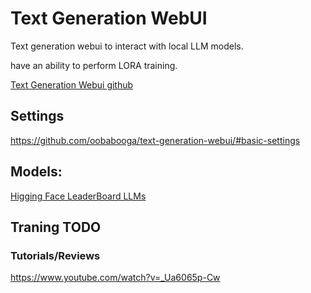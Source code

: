 # Text Generation WebUI

Text generation webui to interact with local LLM models.

have an ability to perform LORA training.

[Text Generation Webui github](https://github.com/oobabooga/text-generation-webui)

## Settings

https://github.com/oobabooga/text-generation-webui/#basic-settings

## Models:

[Higging Face LeaderBoard LLMs](https://huggingface.co/spaces/HuggingFaceH4/open_llm_leaderboard)

## Traning TODO

### Tutorials/Reviews

https://www.youtube.com/watch?v=_Ua6065p-Cw
